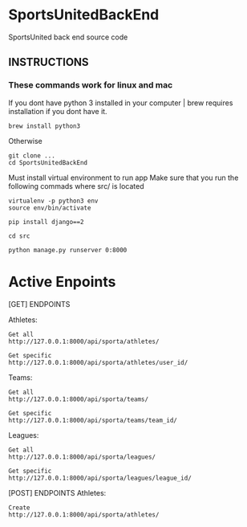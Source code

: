 # SportsUnitedBackEnd
SportsUnited back end source code 

## INSTRUCTIONS
### These commands work for linux and mac

If you dont have python 3 installed in your computer | brew requires installation if you dont have it.
	
	brew install python3

Otherwise

	git clone ...
	cd SportsUnitedBackEnd

Must install virtual environment to run app
Make sure that you run the following commads where src/ is located

	virtualenv -p python3 env
	source env/bin/activate

	pip install django==2

	cd src

	python manage.py runserver 0:8000
	
# Active Enpoints
[GET] ENDPOINTS

Athletes:

	Get all
	http://127.0.0.1:8000/api/sporta/athletes/

	Get specific
	http://127.0.0.1:8000/api/sporta/athletes/user_id/

Teams:

	Get all
	http://127.0.0.1:8000/api/sporta/teams/

	Get specific
	http://127.0.0.1:8000/api/sporta/teams/team_id/

Leagues:

	Get all
	http://127.0.0.1:8000/api/sporta/leagues/

	Get specific
	http://127.0.0.1:8000/api/sporta/leagues/league_id/

[POST] ENDPOINTS
Athletes:

	Create
	http://127.0.0.1:8000/api/sporta/athletes/
